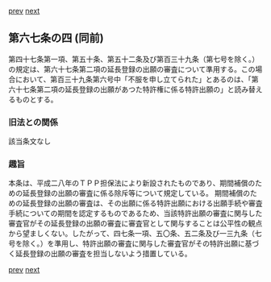 [prev](/specific/markdowns/特許法/086_Mp-Ch_4-Se_1-At_67_3.md)
[next](/specific/markdowns/特許法/088_Mp-Ch_4-Se_1-At_67_5.md)
## 第六七条の四 (同前)
第四十七条第一項、第五十条、第五十二条及び第百三十九条（第七号を除く。）の規定は、第六十七条第二項の延長登録の出願の審査について準用する。この場合において、第百三十九条第六号中「不服を申し立てられた」とあるのは、「第六十七条第二項の延長登録の出願があつた特許権に係る特許出願の」と読み替えるものとする。

### 旧法との関係
該当条文なし

### 趣旨
本条は、平成二八年のＴＰＰ担保法により新設されたものであり、期間補償のための延長登録の出願の審査に係る除斥等について規定している。
期間補償のための延長登録の出願の審査は、その出願に係る特許出願における出願手続や審査手続についての期間を認定するものであるため、当該特許出願の審査に関与した審査官がその延長登録の出願の審査に審査官として関与することは公平性の観点から望ましくない。したがって、四七条一項、五〇条、五二条及び一三九条（七号を除く。）を準用し、特許出願の審査に関与した審査官がその特許出願に基づく延長登録の出願の審査を担当しないよう措置している。

[prev](/specific/markdowns/特許法/086_Mp-Ch_4-Se_1-At_67_3.md)
[next](/specific/markdowns/特許法/088_Mp-Ch_4-Se_1-At_67_5.md)